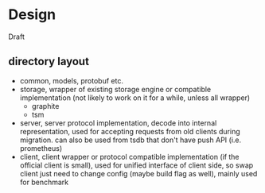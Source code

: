 # Design

Draft

## directory layout

- common, models, protobuf etc.
- storage, wrapper of existing storage engine or compatible implementation (not likely to work on it for a while, unless all wrapper)
  - graphite
  - tsm
- server, server protocol implementation, decode into internal representation, used for accepting requests from old clients during migration. can also be used from tsdb that don't have push API (i.e. prometheus)
- client, client wrapper or protocol compatible implementation (if the official client is small), used for unified interface of client side, so swap client just need to change config (maybe build flag as well), mainly used for benchmark
